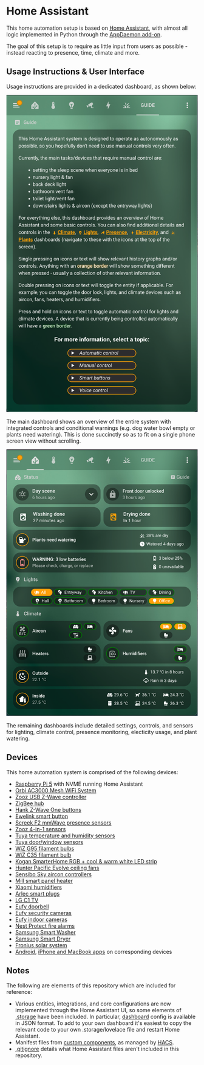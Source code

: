 # Home Assistant

This home automation setup is based on [Home Assistant](https://www.home-assistant.io), with almost all logic implemented in Python through the [AppDaemon add-on](https://github.com/hassio-addons/addon-appdaemon).

The goal of this setup is to require as little input from users as possible - instead reacting to presence, time, climate and more.

## Usage Instructions & User Interface

Usage instructions are provided in a dedicated dashboard, as shown below:

![Guide](ui-screenshots/guide.png "Guide")

The main dashboard shows an overview of the entire system with integrated controls and conditional warnings (e.g. dog water bowl empty or plants need watering). This is done succinctly so as to fit on a single phone screen view without scrolling.

![Overview](ui-screenshots/overview.png "Overview")

The remaining dashboards include detailed settings, controls, and sensors for lighting, climate control, presence monitoring, electicity usage, and plant watering.

## Devices

This home automation system is comprised of the following devices:

- [Raspberry Pi 5](https://www.raspberrypi.com/products/raspberry-pi-5/) with NVME running Home Assistant
- [Orbi AC3000 Mesh WiFi System](https://www.netgear.com/home/wifi/mesh/rbk50)
- [Zooz USB Z-Wave controller](https://www.getzooz.com/zooz-zst10-s2-stick)
- [ZigBee hub](https://www.aliexpress.com/item/1005006592375647.html)
- [Hank Z-Wave One buttons](https://www.simplysmart123.com/buttons/hank-z-wave-plus-one-button-scene-controller)
- [Ewelink smart button](https://www.aliexpress.com/item/1005006766811512.html)
- [Screek F2 mmWave presence sensors](https://docs.screek.io/f2)
- [Zooz 4-in-1 sensors](https://www.getzooz.com/zooz-zse40-4-in-1-sensor)
- [Tuya temperature and humidity sensors](https://www.aliexpress.com/item/1005006534648116.html)
- [Tuya door/window sensors](https://www.aliexpress.com/item/1005006128680908.html)
- [WiZ G95 filament bulbs](https://www.wizconnected.com/en-au/p/filament-bulb-filament-globe-amber-50w-g95-e27/8718699786793)
- [WiZ C35 filament bulb](https://www.wizconnected.com/en-au/p/filament-bulb-filament-candle-amber-25w-c35-e14/8718699787257)
- [Kogan SmarterHome RGB + cool & warm white LED strip](https://www.kogan.com/au/buy/kogan-smarterhometm-ip68-colour-whites-smart-led-light-strip-5m-kogan)
- [Hunter Pacific Evolve ceiling fans](https://www.hunterpacificinternational.com/smart-wifi-module)
- [Sensibo Sky aircon controllers](https://sensibo.com/products/sensibo-sky)
- [Mill smart panel heater](https://millnorway.com/product/mill-invisible-panel-heater-600-watt)
- [Xiaomi humidifiers](https://www.mi.com/global/product/xiaomi-smart-humidifier-2)
- [Arlec smart plugs](https://www.bunnings.com.au/arlec-grid-connect-smart-plug-in-socket-with-energy-meter-4-pack_p0273368)
- [LG C1 TV](https://www.lg.com/au/tvs/lg-oled65c1ptb)
- [Eufy doorbell](https://myeufy.com.au/eufy-video-doorbell-battery-powered.html)
- [Eufy security cameras](https://myeufy.com.au/eufy-cam-2c-pro-2k-2-camera-set.html)
- [Eufy indoor cameras](https://myeufy.com.au/indoor-cam-2k.html)
- [Nest Protect fire alarms](https://store.google.com/au/product/nest_protect_2nd_gen)
- [Samsung Smart Washer](https://www.samsung.com/au/washers-and-dryers/washing-machines/8kg-smart-ai-front-load-washer-ww85t554daw-ww85t554daw-sa)
- [Samsung Smart Dryer](https://www.samsung.com/au/washers-and-dryers/dryers/8kg-smart-ai-heat-pump-dryer-dv80t5420aw-dv80t5420aw-sa)
- [Fronius solar system](https://www.fronius.com/en-au/australia/solar-energy/installers-partners/technical-data/all-products/inverters/fronius-primo-gen24/fronius-primo-gen24-6-0)
- [Android](https://play.google.com/store/apps/details?id=io.homeassistant.companion.android), [iPhone and MacBook apps](https://apps.apple.com/us/app/home-assistant/id1099568401) on corresponding devices

## Notes

The following are elements of this repository which are included for reference:

- Various entities, integrations, and core configurations are now implemented through the Home Assistant UI, so some elements of [.storage](.storage) have been included. In particular, [dashboard](.storage/lovelace) config is available in JSON format. To add to your own dashboard it's easiest to copy the relevant code to your own .storage/lovelace file and restart Home Assistant.
- Manifest files from [custom components](custom_components), as managed by [HACS](https://hacs.xyz).
- [.gitignore](.gitignore) details what Home Assistant files aren't included in this repository.
